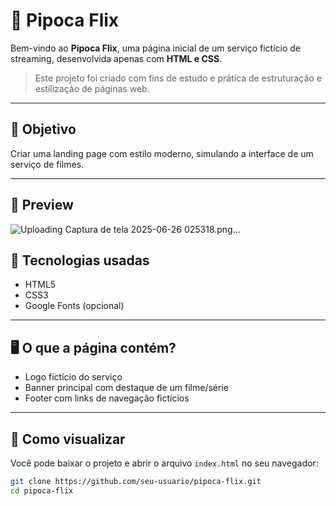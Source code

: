 # 🍿 Pipoca Flix

Bem-vindo ao **Pipoca Flix**, uma página inicial de um serviço fictício de streaming, desenvolvida apenas com **HTML e CSS**.

> Este projeto foi criado com fins de estudo e prática de estruturação e estilização de páginas web.

---

## 🎯 Objetivo

Criar uma landing page com estilo moderno, simulando a interface de um serviço de filmes.

---

## 📸 Preview

![Uploading Captura de tela 2025-06-26 025318.png…]()


## 🚀 Tecnologias usadas

- HTML5
- CSS3
- Google Fonts (opcional)
  
---

## 🖥️ O que a página contém?

- Logo fictício do serviço
- Banner principal com destaque de um filme/série
- Footer com links de navegação fictícios

---

## 📂 Como visualizar

Você pode baixar o projeto e abrir o arquivo `index.html` no seu navegador:

```bash
git clone https://github.com/seu-usuario/pipoca-flix.git
cd pipoca-flix
